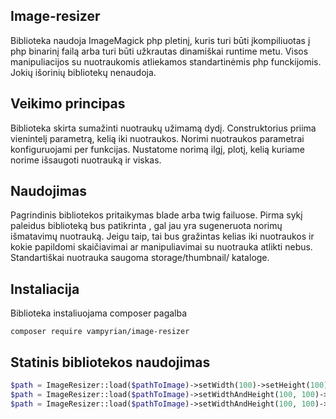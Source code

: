 
## Image-resizer

Biblioteka naudoja ImageMagick php pletinį, kuris turi būti įkompiliuotas į php binarinį failą
arba turi būti užkrautas dinamiškai runtime metu. Visos manipuliacijos su nuotraukomis atliekamos
standartinėmis php funckijomis. Jokių išorinių bibliotekų nenaudoja. 

## Veikimo principas

Biblioteka skirta sumažinti nuotraukų užimamą dydį. Construktorius priima vienintelį parametrą, kelią
iki nuotraukos. Norimi nuotraukos parametrai konfiguruojami per funkcijas. Nustatome norimą ilgį, plotį,
kelią kuriame norime išsaugoti nuotrauką ir viskas. 

## Naudojimas

Pagrindinis bibliotekos pritaikymas blade arba twig failuose. Pirma sykį paleidus biblioteką bus patikrinta
, gal jau yra sugeneruota norimų išmatavimų nuotrauką. Jeigu taip, tai bus gražintas kelias iki nuotraukos ir
kokie papildomi skaičiavimai ar manipuliavimai su nuotrauka atlikti nebus. Standartiškai nuotrauka saugoma
storage/thumbnail/ kataloge.


## Instaliacija

Biblioteka instaliuojama composer pagalba

```
composer require vampyrian/image-resizer
```

## Statinis bibliotekos naudojimas

```php
$path = ImageResizer::load($pathToImage)->setWidth(100)->setHeight(100)->saveAndReturnPath();
$path = ImageResizer::load($pathToImage)->setWidthAndHeight(100, 100)->saveAndReturnPath();
$path = ImageResizer::load($pathToImage)->setWidthAndHeight(100, 100)->dirToSave('thumb')->saveAndReturnPath();
```



